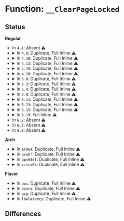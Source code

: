 # Function: <code>__ClearPageLocked</code>

## Status
<b>Regular</b>
<ul>
<li>
In <code>4.4</code>: Absent ⚠️
</li>
<li>
<details>
<summary>In <code>4.8</code>: Duplicate, Full Inline ⚠️</summary>

**Collision:** Static Duplication

**Inline:** Full

**Transformation:** False

**Instances:**

```
In mm/filemap.c (ffffffff811a1075)
Location: include/linux/page-flags.h:255
Inline: True
Inline callers:
  - mm/filemap.c:add_to_page_cache_lru
```
```
In mm/vmscan.c (ffffffff811b9964)
Location: include/linux/page-flags.h:255
Inline: True
Inline callers:
  - mm/vmscan.c:shrink_page_list
```
```
In mm/swap_state.c (ffffffff811f0960)
Location: include/linux/page-flags.h:255
Inline: True
Inline callers:
  - mm/swap_state.c:__read_swap_cache_async
```
```
In mm/hugetlb.c (ffffffff811fb43f)
Location: include/linux/page-flags.h:255
Inline: True
Inline callers:
  - mm/hugetlb.c:huge_add_to_page_cache
```
</details>
</li>
<li>
<details>
<summary>In <code>4.10</code>: Duplicate, Full Inline ⚠️</summary>

**Collision:** Static Duplication

**Inline:** Full

**Transformation:** False

**Instances:**

```
In mm/filemap.c (ffffffff811b0c75)
Location: include/linux/page-flags.h:264
Inline: True
Inline callers:
  - mm/filemap.c:add_to_page_cache_lru
```
```
In mm/vmscan.c (ffffffff811c9fd3)
Location: include/linux/page-flags.h:264
Inline: True
Inline callers:
  - mm/vmscan.c:shrink_page_list
```
```
In mm/swap_state.c (ffffffff81201362)
Location: include/linux/page-flags.h:264
Inline: True
Inline callers:
  - mm/swap_state.c:__read_swap_cache_async
```
```
In mm/hugetlb.c (ffffffff8120bf3f)
Location: include/linux/page-flags.h:264
Inline: True
Inline callers:
  - mm/hugetlb.c:huge_add_to_page_cache
```
</details>
</li>
<li>
<details>
<summary>In <code>4.13</code>: Duplicate, Full Inline ⚠️</summary>

**Collision:** Static Duplication

**Inline:** Full

**Transformation:** False

**Instances:**

```
In mm/filemap.c (ffffffff811b81a5)
Location: include/linux/page-flags.h:264
Inline: True
Inline callers:
  - mm/filemap.c:add_to_page_cache_lru
```
```
In mm/vmscan.c (ffffffff811d2aaa)
Location: include/linux/page-flags.h:264
Inline: True
Inline callers:
  - mm/vmscan.c:shrink_page_list
```
```
In mm/swap_state.c (ffffffff8120c20d)
Location: include/linux/page-flags.h:264
Inline: True
Inline callers:
  - mm/swap_state.c:__read_swap_cache_async
```
```
In mm/hugetlb.c (ffffffff812175ef)
Location: include/linux/page-flags.h:264
Inline: True
Inline callers:
  - mm/hugetlb.c:huge_add_to_page_cache
```
</details>
</li>
<li>
<details>
<summary>In <code>4.15</code>: Duplicate, Full Inline ⚠️</summary>

**Collision:** Static Duplication

**Inline:** Full

**Transformation:** False

**Instances:**

```
In mm/filemap.c (ffffffff811cc895)
Location: include/linux/page-flags.h:265
Inline: True
Inline callers:
  - mm/filemap.c:add_to_page_cache_lru
```
```
In mm/vmscan.c (ffffffff811e82bc)
Location: include/linux/page-flags.h:265
Inline: True
Inline callers:
  - mm/vmscan.c:shrink_page_list
```
```
In mm/swap_state.c (ffffffff812258d1)
Location: include/linux/page-flags.h:265
Inline: True
Inline callers:
  - mm/swap_state.c:__read_swap_cache_async
```
```
In mm/hugetlb.c (ffffffff8123229f)
Location: include/linux/page-flags.h:265
Inline: True
Inline callers:
  - mm/hugetlb.c:huge_add_to_page_cache
```
</details>
</li>
<li>
<details>
<summary>In <code>4.18</code>: Duplicate, Full Inline ⚠️</summary>

**Collision:** Static Duplication

**Inline:** Full

**Transformation:** False

**Instances:**

```
In mm/filemap.c (ffffffff811ed676)
Location: include/linux/page-flags.h:272
Inline: True
Inline callers:
  - mm/filemap.c:add_to_page_cache_lru
```
```
In mm/vmscan.c (ffffffff8120969b)
Location: include/linux/page-flags.h:272
Inline: True
Inline callers:
  - mm/vmscan.c:shrink_page_list
```
```
In mm/swap_state.c (ffffffff81247e73)
Location: include/linux/page-flags.h:272
Inline: True
Inline callers:
  - mm/swap_state.c:__read_swap_cache_async
```
```
In mm/hugetlb.c (ffffffff812552f0)
Location: include/linux/page-flags.h:272
Inline: True
Inline callers:
  - mm/hugetlb.c:huge_add_to_page_cache
```
</details>
</li>
<li>
<details>
<summary>In <code>5.0</code>: Duplicate, Full Inline ⚠️</summary>

**Collision:** Static Duplication

**Inline:** Full

**Transformation:** False

**Instances:**

```
In mm/filemap.c (ffffffff811fec2c)
Location: include/linux/page-flags.h:281
Inline: True
Inline callers:
  - mm/filemap.c:add_to_page_cache_lru
```
```
In mm/swap_state.c (ffffffff8125c459)
Location: include/linux/page-flags.h:281
Inline: True
Inline callers:
  - mm/swap_state.c:__read_swap_cache_async
```
```
In mm/hugetlb.c (ffffffff812696d8)
Location: include/linux/page-flags.h:281
Inline: True
Inline callers:
  - mm/hugetlb.c:huge_add_to_page_cache
```
</details>
</li>
<li>
<details>
<summary>In <code>5.3</code>: Duplicate, Full Inline ⚠️</summary>

**Collision:** Static Duplication

**Inline:** Full

**Transformation:** False

**Instances:**

```
In mm/filemap.c (ffffffff81215f28)
Location: include/linux/page-flags.h:312
Inline: True
Inline callers:
  - mm/filemap.c:add_to_page_cache_lru
```
```
In mm/swap_state.c (ffffffff81277644)
Location: include/linux/page-flags.h:312
Inline: True
Inline callers:
  - mm/swap_state.c:__read_swap_cache_async
```
```
In mm/hugetlb.c (ffffffff81284856)
Location: include/linux/page-flags.h:312
Inline: True
Inline callers:
  - mm/hugetlb.c:huge_add_to_page_cache
```
</details>
</li>
<li>
<details>
<summary>In <code>5.4</code>: Duplicate, Full Inline ⚠️</summary>

**Collision:** Static Duplication

**Inline:** Full

**Transformation:** False

**Instances:**

```
In mm/filemap.c (ffffffff81223828)
Location: include/linux/page-flags.h:312
Inline: True
Inline callers:
  - mm/filemap.c:add_to_page_cache_lru
```
```
In mm/swap_state.c (ffffffff8128712b)
Location: include/linux/page-flags.h:312
Inline: True
Inline callers:
  - mm/swap_state.c:__read_swap_cache_async
```
```
In mm/hugetlb.c (ffffffff812943f6)
Location: include/linux/page-flags.h:312
Inline: True
Inline callers:
  - mm/hugetlb.c:huge_add_to_page_cache
```
</details>
</li>
<li>
<details>
<summary>In <code>5.8</code>: Duplicate, Full Inline ⚠️</summary>

**Collision:** Static Duplication

**Inline:** Full

**Transformation:** False

**Instances:**

```
In mm/filemap.c (ffffffff81250ef8)
Location: include/linux/page-flags.h:320
Inline: True
Inline callers:
  - mm/filemap.c:add_to_page_cache_lru
```
```
In mm/hugetlb.c (ffffffff812c77e6)
Location: include/linux/page-flags.h:320
Inline: True
Inline callers:
  - mm/hugetlb.c:huge_add_to_page_cache
```
</details>
</li>
<li>
<details>
<summary>In <code>5.11</code>: Duplicate, Full Inline ⚠️</summary>

**Collision:** Static Duplication

**Inline:** Full

**Transformation:** False

**Instances:**

```
In mm/filemap.c (ffffffff8125b238)
Location: include/linux/page-flags.h:328
Inline: True
Inline callers:
  - mm/filemap.c:add_to_page_cache_lru
```
```
In mm/hugetlb.c (ffffffff812d3356)
Location: include/linux/page-flags.h:328
Inline: True
Inline callers:
  - mm/hugetlb.c:huge_add_to_page_cache
```
</details>
</li>
<li>
<details>
<summary>In <code>5.13</code>: Duplicate, Full Inline ⚠️</summary>

**Collision:** Static Duplication

**Inline:** Full

**Transformation:** False

**Instances:**

```
In mm/filemap.c (ffffffff8125eec8)
Location: include/linux/page-flags.h:328
Inline: True
Inline callers:
  - mm/filemap.c:add_to_page_cache_lru
```
```
In mm/hugetlb.c (ffffffff812da096)
Location: include/linux/page-flags.h:328
Inline: True
Inline callers:
  - mm/hugetlb.c:huge_add_to_page_cache
```
</details>
</li>
<li>
<details>
<summary>In <code>5.15</code>: Duplicate, Full Inline ⚠️</summary>

**Collision:** Static Duplication

**Inline:** Full

**Transformation:** False

**Instances:**

```
In mm/filemap.c (ffffffff8129c2d8)
Location: include/linux/page-flags.h:342
Inline: True
Inline callers:
  - mm/filemap.c:add_to_page_cache_lru
```
```
In mm/hugetlb.c (ffffffff81320e53)
Location: include/linux/page-flags.h:342
Inline: True
Inline callers:
  - mm/hugetlb.c:huge_add_to_page_cache
```
</details>
</li>
<li>
<details>
<summary>In <code>5.19</code>: Full Inline ⚠️</summary>

**Collision:** Unique Static

**Inline:** Full

**Transformation:** False

**Instances:**

```
In mm/hugetlb.c (ffffffff8138dbbe)
Location: include/linux/page-flags.h:492
Inline: True
Inline callers:
  - mm/hugetlb.c:huge_add_to_page_cache
```
</details>
</li>
<li>
In <code>6.2</code>: Absent ⚠️
</li>
<li>
In <code>6.5</code>: Absent ⚠️
</li>
<li>
In <code>6.8</code>: Absent ⚠️
</li>
</ul>
<b>Arch</b>
<ul>
<li>
<details>
<summary>In <code>arm64</code>: Duplicate, Full Inline ⚠️</summary>

**Collision:** Static Duplication

**Inline:** Full

**Transformation:** False

**Instances:**

```
In mm/filemap.c (ffff8000102b122c)
Location: include/linux/page-flags.h:312
Inline: True
Inline callers:
  - mm/filemap.c:add_to_page_cache_lru
```
```
In mm/swap_state.c (ffff800010321c44)
Location: include/linux/page-flags.h:312
Inline: True
Inline callers:
  - mm/swap_state.c:__read_swap_cache_async
```
```
In mm/hugetlb.c (ffff800010332ca8)
Location: include/linux/page-flags.h:312
Inline: True
Inline callers:
  - mm/hugetlb.c:huge_add_to_page_cache
```
</details>
</li>
<li>
<details>
<summary>In <code>armhf</code>: Duplicate, Full Inline ⚠️</summary>

**Collision:** Static Duplication

**Inline:** Full

**Transformation:** False

**Instances:**

```
In mm/filemap.c (c04ddb08)
Location: include/linux/page-flags.h:312
Inline: True
Inline callers:
  - mm/filemap.c:add_to_page_cache_lru
```
```
In mm/swap_state.c (c053a33c)
Location: include/linux/page-flags.h:312
Inline: True
Inline callers:
  - mm/swap_state.c:__read_swap_cache_async
```
</details>
</li>
<li>
<details>
<summary>In <code>ppc64el</code>: Duplicate, Full Inline ⚠️</summary>

**Collision:** Static Duplication

**Inline:** Full

**Transformation:** False

**Instances:**

```
In mm/filemap.c (c000000000366830)
Location: include/linux/page-flags.h:312
Inline: True
Inline callers:
  - mm/filemap.c:add_to_page_cache_lru
```
```
In mm/swap_state.c (c0000000003f7470)
Location: include/linux/page-flags.h:312
Inline: True
Inline callers:
  - mm/swap_state.c:__read_swap_cache_async
```
```
In mm/hugetlb.c (c00000000040d7f0)
Location: include/linux/page-flags.h:312
Inline: True
Inline callers:
  - mm/hugetlb.c:huge_add_to_page_cache
```
</details>
</li>
<li>
<details>
<summary>In <code>riscv64</code>: Duplicate, Full Inline ⚠️</summary>

**Collision:** Static Duplication

**Inline:** Full

**Transformation:** False

**Instances:**

```
In mm/filemap.c (ffffffe0001d6a2e)
Location: include/linux/page-flags.h:312
Inline: True
Inline callers:
  - mm/filemap.c:add_to_page_cache_lru
```
```
In mm/swap_state.c (ffffffe000222d58)
Location: include/linux/page-flags.h:312
Inline: True
Inline callers:
  - mm/swap_state.c:__read_swap_cache_async
```
```
In mm/hugetlb.c (ffffffe00022f38a)
Location: include/linux/page-flags.h:312
Inline: True
Inline callers:
  - mm/hugetlb.c:huge_add_to_page_cache
```
</details>
</li>
</ul>
<b>Flavor</b>
<ul>
<li>
<details>
<summary>In <code>aws</code>: Duplicate, Full Inline ⚠️</summary>

**Collision:** Static Duplication

**Inline:** Full

**Transformation:** False

**Instances:**

```
In mm/filemap.c (ffffffff8121be78)
Location: include/linux/page-flags.h:312
Inline: True
Inline callers:
  - mm/filemap.c:add_to_page_cache_lru
```
```
In mm/swap_state.c (ffffffff8127f77b)
Location: include/linux/page-flags.h:312
Inline: True
Inline callers:
  - mm/swap_state.c:__read_swap_cache_async
```
```
In mm/hugetlb.c (ffffffff8128c9d6)
Location: include/linux/page-flags.h:312
Inline: True
Inline callers:
  - mm/hugetlb.c:huge_add_to_page_cache
```
</details>
</li>
<li>
<details>
<summary>In <code>azure</code>: Duplicate, Full Inline ⚠️</summary>

**Collision:** Static Duplication

**Inline:** Full

**Transformation:** False

**Instances:**

```
In mm/filemap.c (ffffffff8120f068)
Location: include/linux/page-flags.h:312
Inline: True
Inline callers:
  - mm/filemap.c:add_to_page_cache_lru
```
```
In mm/swap_state.c (ffffffff8127159b)
Location: include/linux/page-flags.h:312
Inline: True
Inline callers:
  - mm/swap_state.c:__read_swap_cache_async
```
```
In mm/hugetlb.c (ffffffff8127e7f6)
Location: include/linux/page-flags.h:312
Inline: True
Inline callers:
  - mm/hugetlb.c:huge_add_to_page_cache
```
</details>
</li>
<li>
<details>
<summary>In <code>gcp</code>: Duplicate, Full Inline ⚠️</summary>

**Collision:** Static Duplication

**Inline:** Full

**Transformation:** False

**Instances:**

```
In mm/filemap.c (ffffffff81219c18)
Location: include/linux/page-flags.h:312
Inline: True
Inline callers:
  - mm/filemap.c:add_to_page_cache_lru
```
```
In mm/swap_state.c (ffffffff8127d51b)
Location: include/linux/page-flags.h:312
Inline: True
Inline callers:
  - mm/swap_state.c:__read_swap_cache_async
```
```
In mm/hugetlb.c (ffffffff8128a7e6)
Location: include/linux/page-flags.h:312
Inline: True
Inline callers:
  - mm/hugetlb.c:huge_add_to_page_cache
```
</details>
</li>
<li>
<details>
<summary>In <code>lowlatency</code>: Duplicate, Full Inline ⚠️</summary>

**Collision:** Static Duplication

**Inline:** Full

**Transformation:** False

**Instances:**

```
In mm/filemap.c (ffffffff81228d18)
Location: include/linux/page-flags.h:312
Inline: True
Inline callers:
  - mm/filemap.c:add_to_page_cache_lru
```
```
In mm/swap_state.c (ffffffff8128d0da)
Location: include/linux/page-flags.h:312
Inline: True
Inline callers:
  - mm/swap_state.c:__read_swap_cache_async
```
```
In mm/hugetlb.c (ffffffff8129a5d4)
Location: include/linux/page-flags.h:312
Inline: True
Inline callers:
  - mm/hugetlb.c:huge_add_to_page_cache
```
</details>
</li>
</ul>

## Differences
